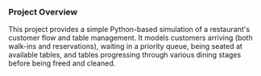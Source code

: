 ### Project Overview 

This project provides a simple Python-based simulation of a restaurant's customer flow and table management. It models customers arriving (both walk-ins and reservations), waiting in a priority queue, being seated at available tables, and tables progressing through various dining stages before being freed and cleaned.
